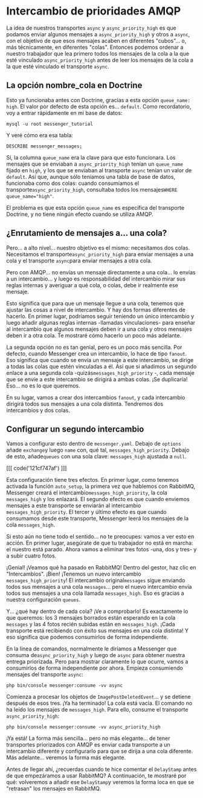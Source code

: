 # Intercambio de prioridades AMQP

La idea de nuestros transportes `async` y `async_priority_high` es que podamos enviar algunos mensajes a `async_priority_high` y otros a `async`, con el objetivo de que esos mensajes acaben en diferentes "cubos"... o, más técnicamente, en diferentes "colas". Entonces podemos ordenar a nuestro trabajador que lea primero todos los mensajes de la cola a la que esté vinculado `async_priority_high` antes de leer los mensajes de la cola a la que esté vinculado el transporte `async`.

## La opción nombre_cola en Doctrine

Esto ya funcionaba antes con Doctrine, gracias a esta opción `queue_name: high`. El valor por defecto de esta opción es... `default`. Como recordatorio, voy a entrar rápidamente en mi base de datos:

```terminal
mysql -u root messenger_tutorial
```

Y veré cómo era esa tabla:

```terminal
DESCRIBE messenger_messages;
```

Sí, la columna `queue_name` era la clave para que esto funcionara. Los mensajes que se enviaban a `async_priority_high` tenían un `queue_name` fijado en `high`, y los que se enviaban al transporte `async` tenían un valor de `default`. Así que, aunque sólo teníamos una tabla de base de datos, funcionaba como dos colas: cuando consumíamos el transporte`async_priority_high`, consultaba todos los mensajes`WHERE queue_name="high"`.

El problema es que esta opción `queue_name` es específica del transporte Doctrine, y no tiene ningún efecto cuando se utiliza AMQP.

## ¿Enrutamiento de mensajes a... una cola?

Pero... a alto nivel... nuestro objetivo es el mismo: necesitamos dos colas. Necesitamos el transporte`async_priority_high` para enviar mensajes a una cola y el transporte `async`para enviar mensajes a otra cola.

Pero con AMQP... no envías un mensaje directamente a una cola... lo envías a un intercambio... y luego es responsabilidad del intercambio mirar sus reglas internas y averiguar a qué cola, o colas, debe ir realmente ese mensaje.

Esto significa que para que un mensaje llegue a una cola, tenemos que ajustar las cosas a nivel de intercambio. Y hay dos formas diferentes de hacerlo. En primer lugar, podríamos seguir teniendo un único intercambio y luego añadir algunas reglas internas -llamadas vinculaciones- para enseñar al intercambio que algunos mensajes deben ir a una cola y otros mensajes deben ir a otra cola. Te mostraré cómo hacerlo un poco más adelante.

La segunda opción no es tan genial, pero es un poco más sencilla. Por defecto, cuando Messenger crea un intercambio, lo hace de tipo `fanout`. Eso significa que cuando se envía un mensaje a este intercambio, se dirige a todas las colas que estén vinculadas a él. Así que si añadimos un segundo enlace a una segunda cola -quizás`messages_high_priority` -, cada mensaje que se envíe a este intercambio se dirigirá a ambas colas. ¡Se duplicaría! Eso... no es lo que queremos.

En su lugar, vamos a crear dos intercambios `fanout`, y cada intercambio dirigirá todos sus mensajes a una cola distinta. Tendremos dos intercambios y dos colas.

## Configurar un segundo intercambio

Vamos a configurar esto dentro de `messenger.yaml`. Debajo de `options` añade `exchange`y luego `name` con, qué tal, `messages_high_priority`. Debajo de esto, añade`queues` con una sola clave: `messages_high` ajustada a `null`.

[[[ code('121cf747af') ]]]

Esta configuración tiene tres efectos. En primer lugar, como tenemos activada la función `auto_setup`, la primera vez que hablemos con RabbitMQ, Messenger creará el intercambio`messages_high_priority`, la cola `messages_high` y los enlazará. El segundo efecto es que cuando enviemos mensajes a este transporte se enviarán al intercambio `messages_high_priority`. El tercer y último efecto es que cuando consumamos desde este transporte, Messenger leerá los mensajes de la cola `messages_high`.

Si esto aún no tiene todo el sentido... no te preocupes: vamos a ver esto en acción. En primer lugar, asegúrate de que tu trabajador no está en marcha: el nuestro está parado. Ahora vamos a eliminar tres fotos -una, dos y tres- y a subir cuatro fotos.

¡Genial! ¡Veamos qué ha pasado en RabbitMQ! Dentro del gestor, haz clic en "Intercambios". ¡Bien! ¡Tenemos un nuevo intercambio `messages_high_priority`! El intercambio original`messages` sigue enviando todos sus mensajes a una cola `messages`... pero el nuevo intercambio envía todos sus mensajes a una cola llamada `messages_high`. Eso es gracias a nuestra configuración `queues`.

Y... ¿qué hay dentro de cada cola? ¡Ve a comprobarlo! Es exactamente lo que queremos: los 3 mensajes borrados están esperando en la cola `messages` y las 4 fotos recién subidas están en `messages_high`. ¡Cada transporte está recibiendo con éxito sus mensajes en una cola distinta! Y eso significa que podemos consumirlos de forma independiente.

En la línea de comandos, normalmente le diríamos a Messenger que consuma de`async_priority_high` y luego de `async` para obtener nuestra entrega priorizada. Pero para mostrar claramente lo que ocurre, vamos a consumirlos de forma independiente por ahora. Empieza consumiendo mensajes del transporte `async`:

```terminal-silent
php bin/console messenger:consume -vv async
```

Comienza a procesar los objetos de `ImagePostDeletedEvent`... y se detiene después de esos tres. ¡Ya ha terminado! La cola está vacía. El comando no ha leído los mensajes de `messages_high`. Para ello, consume el transporte `async_priority_high`:

```terminal-silent
php bin/console messenger:consume -vv async_priority_high
```

¡Ya está! La forma más sencilla... pero no más elegante... de tener transportes priorizados con AMQP es enviar cada transporte a un intercambio diferente y configurarlo para que se dirija a una cola diferente. Más adelante... veremos la forma más elegante.

Antes de llegar ahí, ¿recuerdas cuando te hice comentar el `DelayStamp` antes de que empezáramos a usar RabbitMQ? A continuación, te mostraré por qué: volveremos a añadir ese `DelayStamp`y veremos la forma loca en que se "retrasan" los mensajes en RabbitMQ.
